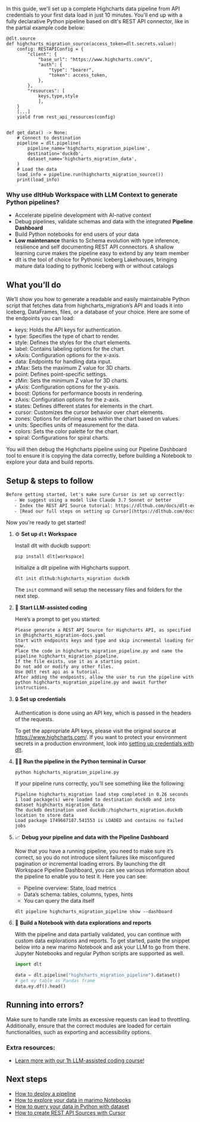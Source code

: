 In this guide, we'll set up a complete Highcharts data pipeline from API credentials to your first data load in just 10 minutes. You'll end up with a fully declarative Python pipeline based on dlt's REST API connector, like in the partial example code below:

```python-outcome
@dlt.source
def highcharts_migration_source(access_token=dlt.secrets.value):
    config: RESTAPIConfig = {
        "client": {
            "base_url": "https://www.highcharts.com/v",
            "auth": {
                "type": "bearer",
                "token": access_token,
            },
        },
        "resources": [
            keys,type,style
            ],
    }
    [...]
    yield from rest_api_resources(config)


def get_data() -> None:
    # Connect to destination
    pipeline = dlt.pipeline(
        pipeline_name='highcharts_migration_pipeline',
        destination='duckdb',
        dataset_name='highcharts_migration_data', 
    )
    # Load the data
    load_info = pipeline.run(highcharts_migration_source())
    print(load_info) 
```

### Why use dltHub Workspace with LLM Context to generate Python pipelines?

- Accelerate pipeline development with AI-native context
- Debug pipelines, validate schemas and data with the integrated **Pipeline Dashboard**
- Build Python notebooks for end users of your data
- **Low maintenance** thanks to Schema evolution with type inference, resilience and self documenting REST API connectors. A shallow learning curve makes the pipeline easy to extend by any team member
- dlt is the tool of choice for Pythonic Iceberg Lakehouses, bringing mature data loading to pythonic Iceberg with or without catalogs

## What you’ll do

We’ll show you how to generate a readable and easily maintainable Python script that fetches data from highcharts_migration’s API and loads it into Iceberg, DataFrames, files, or a database of your choice. Here are some of the endpoints you can load:

- keys: Holds the API keys for authentication.
- type: Specifies the type of chart to render.
- style: Defines the styles for the chart elements.
- label: Contains labeling options for the chart.
- xAxis: Configuration options for the x-axis.
- data: Endpoints for handling data input.
- zMax: Sets the maximum Z value for 3D charts.
- point: Defines point-specific settings.
- zMin: Sets the minimum Z value for 3D charts.
- yAxis: Configuration options for the y-axis.
- boost: Options for performance boosts in rendering.
- zAxis: Configuration options for the z-axis.
- states: Defines different states for elements in the chart.
- cursor: Customizes the cursor behavior over chart elements.
- zones: Options for defining areas within the chart based on values.
- units: Specifies units of measurement for the data.
- colors: Sets the color palette for the chart.
- spiral: Configurations for spiral charts.

You will then debug the Highcharts pipeline using our Pipeline Dashboard tool to ensure it is copying the data correctly, before building a Notebook to explore your data and build reports.

## Setup & steps to follow

```default
Before getting started, let's make sure Cursor is set up correctly:
   - We suggest using a model like Claude 3.7 Sonnet or better
   - Index the REST API Source tutorial: https://dlthub.com/docs/dlt-ecosystem/verified-sources/rest_api/ and add it to context as **@dlt rest api**
   - [Read our full steps on setting up Cursor](https://dlthub.com/docs/dlt-ecosystem/llm-tooling/cursor-restapi#23-configuring-cursor-with-documentation)
```

Now you're ready to get started!

1. ⚙️ **Set up `dlt` Workspace**
    
    Install dlt with duckdb support:
    ```shell
    pip install dlt[workspace]
    ```

    Initialize a dlt pipeline with Highcharts support.
    ```shell
    dlt init dlthub:highcharts_migration duckdb
    ```

    The `init` command will setup the necessary files and folders for the next step.
    
2. 🤠 **Start LLM-assisted coding**
    
    Here’s a prompt to get you started:
    
    ```prompt
    Please generate a REST API Source for Highcharts API, as specified in @highcharts_migration-docs.yaml 
    Start with endpoints keys and type and skip incremental loading for now. 
    Place the code in highcharts_migration_pipeline.py and name the pipeline highcharts_migration_pipeline. 
    If the file exists, use it as a starting point. 
    Do not add or modify any other files. 
    Use @dlt rest api as a tutorial. 
    After adding the endpoints, allow the user to run the pipeline with python highcharts_migration_pipeline.py and await further instructions.
    ```

    
3. 🔒 **Set up credentials** 
    
    Authentication is done using an API key, which is passed in the headers of the requests.
    
    To get the appropriate API keys, please visit the original source at https://www.highcharts.com/.
    If you want to protect your environment secrets in a production environment, look into [setting up credentials with dlt](https://dlthub.com/docs/walkthroughs/add_credentials).
    
4. 🏃‍♀️ **Run the pipeline in the Python terminal in Cursor**
    
    ```shell
    python highcharts_migration_pipeline.py
    ```
    
    If your pipeline runs correctly, you’ll see something like the following:
    
    ```shell
    Pipeline highcharts_migration load step completed in 0.26 seconds
    1 load package(s) were loaded to destination duckdb and into dataset highcharts_migration_data
    The duckdb destination used duckdb:/highcharts_migration.duckdb location to store data
    Load package 1749667187.541553 is LOADED and contains no failed jobs
    ```
    
5. 📈 **Debug your pipeline and data with the Pipeline Dashboard**

    Now that you have a running pipeline, you need to make sure it’s correct, so you do not introduce silent failures like misconfigured pagination or incremental loading errors. By launching the dlt Workspace Pipeline Dashboard, you can see various information about the pipeline to enable you to test it. Here you can see:
    - Pipeline overview: State, load metrics
    - Data’s schema: tables, columns, types, hints
    - You can query the data itself
    
    ```shell
    dlt pipeline highcharts_migration_pipeline show --dashboard
    ```
    
6. 🐍 **Build a Notebook with data explorations and reports**

    With the pipeline and data partially validated, you can continue with custom data explorations and reports. To get started, paste the snippet below into a new marimo Notebook and ask your LLM to go from there. Jupyter Notebooks and regular Python scripts are supported as well.

    
    ```python
    import dlt

   data = dlt.pipeline("highcharts_migration_pipeline").dataset()
   # get ey table as Pandas frame
   data.ey.df().head()
    ```

## Running into errors?

Make sure to handle rate limits as excessive requests can lead to throttling. Additionally, ensure that the correct modules are loaded for certain functionalities, such as exporting and accessibility options.

### Extra resources:

- [Learn more with our 1h LLM-assisted coding course!](https://www.youtube.com/watch?v=GGid70rnJuM)

## Next steps

- [How to deploy a pipeline](https://dlthub.com/docs/walkthroughs/deploy-a-pipeline)
- [How to explore your data in marimo Notebooks](https://dlthub.com/docs/general-usage/dataset-access/marimo)
- [How to query your data in Python with dataset](https://dlthub.com/docs/general-usage/dataset-access/dataset)
- [How to create REST API Sources with Cursor](https://dlthub.com/docs/dlt-ecosystem/llm-tooling/cursor-restapi)